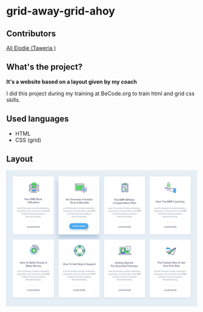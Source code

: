# grid-away-grid-ahoy

## Contributors

[Ali Elodie (Taweria )]( https://github.com/Taweria)

## What's the project?

**It's a website based on a layout given by my coach**

I did this project during my training at BeCode.org to train html and grid css skills.


## Used languages

* HTML
* CSS (grid)

## Layout

![Layout](./assets/storage/layout.png)